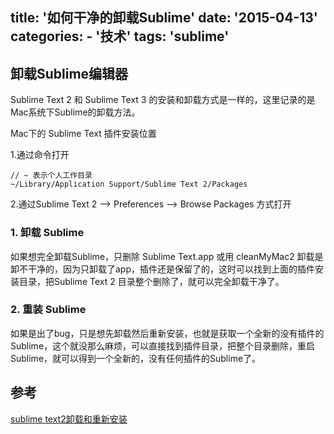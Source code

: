 title: '如何干净的卸载Sublime'
date:  '2015-04-13'
categories:
	- '技术'
tags: 'sublime'
---

## 卸载Sublime编辑器

Sublime Text 2 和 Sublime Text 3 的安装和卸载方式是一样的，这里记录的是Mac系统下Sublime的卸载方法。

Mac下的 Sublime Text 插件安装位置

1.通过命令打开

```
// ~ 表示个人工作目录
~/Library/Application Support/Sublime Text 2/Packages
```

2.通过Sublime Text 2 --> Preferences --> Browse Packages 方式打开

### 1. 卸载 Sublime

如果想完全卸载Sublime，只删除 Sublime Text.app 或用 cleanMyMac2 卸载是卸不干净的，因为只卸载了app，插件还是保留了的，这时可以找到上面的插件安装目录，把Sublime Text 2 目录整个删除了，就可以完全卸载干净了。

### 2. 重装 Sublime

如果是出了bug，只是想先卸载然后重新安装，也就是获取一个全新的没有插件的Sublime，这个就没那么麻烦，可以直接找到插件目录，把整个目录删除，重启Sublime，就可以得到一个全新的，没有任何插件的Sublime了。

## 参考

[sublime text2卸载和重新安装](http://www.cnblogs.com/ayseeing/p/3637753.html)